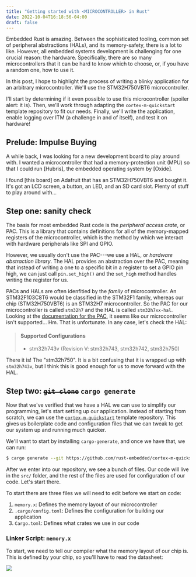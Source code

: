 ```yaml
---
title: "Getting started with <MICROCONTROLLER> in Rust"
date: 2022-10-04T16:18:56-04:00
draft: false
---
```


Embedded Rust is amazing. Between the sophisticated tooling, common set of
peripheral abstractions (HALs), and its memory-safety, there is a lot to like.
However, all embedded systems development is challenging for one crucial reason:
the hardware. Specifically, there are so many microcontrollers that it can be
hard to know which to choose, or, if you have a random one, how to use it.

In this post, I hope to highlight the process of writing a blinky application
for an arbitrary microcontroller. We'll use the STM32H750VBT6 microcontroller.

I'll start by determining if it even possible to use this microcontroller
(spoiler alert: it is). Then, we'll work through adapting the
`cortex-m-quickstart` template repository to fit our needs. Finally, we'll write
the application, enable logging over ITM (a challenge in and of itself), and
test it on hardware!

## Prelude: Impulse Buying

A while back, I was looking for a new development board to play around with. I
wanted a microcontroller that had a memory-protection unit (MPU) so that I could
run [Hubris], the embedded operating system by [Oxide].

I found [this board] on Adafruit that has an STM32H750VBT6 and bought it. It's
got an LCD screen, a button, an LED, and an SD card slot. Plenty of stuff to
play around with...

## Step one: sanity check

The basis for most embedded Rust code is the *peripheral access crate*, or PAC.
This is a library that contains definitions for all of the memory-mapped
registers of the microcontroller, which is the method by which we interact with
hardware peripherals like SPI and GPIO.

However, we usually don't use the PAC---we use a HAL, or *hardware abstraction
library*. The HAL provides an abstraction over the PAC, meaning that instead of
writing a one to a specific bit in a register to set a GPIO pin high, we can
just call `pin.set_high()` and the `set_high` method handles writing the
register for us.

PACs and HALs are often idenfitied by the _family_ of microcontroller. An
STM32F103C8T6 would be classified in the STM32F1 family, whereas our chip
(STM32H750VBT6) is an STM32H7 microcontroller. So the PAC for our
microcontroller is called `stm32h7` and the HAL is called `stm32h7xx-hal`.
Looking at the [documentation for the PAC], it seems like our microcontroller
isn't supported... Hm. That is unfortunate. In any case, let's check the HAL:

[documentation for the PAC]: https://crates.io/crates/stm32h7

> #### Supported Configurations
>
>   * stm32h743v (Revision V: stm32h743, stm32h742, stm32h750)

There it is! The "stm32h750". It is a bit confusing that it is wrapped up with
`stm32h743v`, but I think this is good enough for us to move forward with the
HAL.

## Step two: ~~`git clone`~~ `cargo generate`

Now that we've verified that we have a HAL we can use to simplify our
programming, let's start setting up our application. Instead of starting from
scratch, we can use the [`cortex-m-quickstart`] template repository. This gives
us boilerplate code and configuration files that we can tweak to get our system
up and running much quicker.

[`cortex-m-quickstart`]: https://github.com/rust-embedded/cortex-m-quickstart

We'll want to start by installing `cargo-generate`, and once we have that, we
can run:

```sh
$ cargo generate --git https://github.com/rust-embedded/cortex-m-quickstart
```

After we enter into our repository, we see a bunch of files. Our code will live
in the `src/` folder, and the rest of the files are used for configuration of
our code. Let's start there.

To start there are three files we will need to edit before we start on code:

1. `memory.x`: Defines the memory layout of our microcontroller
2. `.cargo/config.toml`: Defines the configuration for building our application
3. `Cargo.toml`: Defines what crates we use in our code

### Linker Script: `memory.x`

To start, we need to tell our compiler what the memory layout of our chip is.
This is defined by your chip, so you'll have to read the datasheet:

![](images/memory-table.png)
